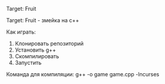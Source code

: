 Target: Fruit

Target: Fruit - змейка на с++

Как играть:
1. Клонировать репозиторий
2. Установить g++
3. Скомпилировать
4. Запустить

Команда для компиляции: g++ -o game game.cpp -lncurses
